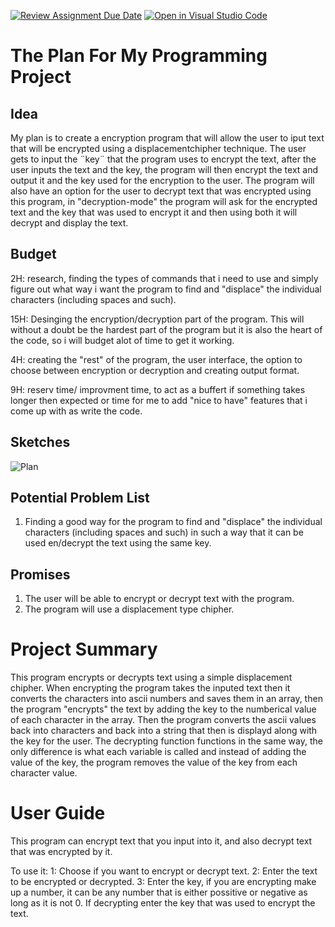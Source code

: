 [![Review Assignment Due Date](https://classroom.github.com/assets/deadline-readme-button-8d59dc4de5201274e310e4c54b9627a8934c3b88527886e3b421487c677d23eb.svg)](https://classroom.github.com/a/o-Yg1ufA)
[![Open in Visual Studio Code](https://classroom.github.com/assets/open-in-vscode-c66648af7eb3fe8bc4f294546bfd86ef473780cde1dea487d3c4ff354943c9ae.svg)](https://classroom.github.com/online_ide?assignment_repo_id=10647305&assignment_repo_type=AssignmentRepo)
# The Plan For My Programming Project

<!-- USE THIS TEMPLATE TO PLAN YOUR PROJECT - REMEMBER TO "COMMIT" YOUR CHANGES TO THIS FILE! FEEL FREE TO CHANGE ANYTHING OR ADD ANY SECTIONS THAT YOU NEED TO HELP YOU TO PLAN THE PROJECT -->

<!-- INSTRUCTIONS: https://vuxcode.netlify.app/new/pr1/lessons/major-project-brief/ -->

## Idea

My plan is to create a encryption program that will allow the user to iput text that will be encrypted using a displacementchipher technique. The user gets to input 
the ¨key¨ that the program uses to encrypt the text, after the user inputs the text and the key, the program will then encrypt the text and output it and the key used for the encryption to the user. The program will also have an option for the user to decrypt text that was encrypted using this program, in "decryption-mode" the program will ask for the encrypted text and the key that was used to encrypt it and then using both it will decrypt and display the text.
<!-- INSERT YOUR EXPLANATION FOR YOUR IDEA HERE -->

## Budget

2H: research, finding the types of commands that i need to use and simply figure out what way i want the program to find and "displace" the individual characters (including spaces and such).

15H: Desinging the encryption/decryption part of the program. This will without a doubt be the hardest part of the program but it is also the heart of the code, so i will budget alot of time to get it working.

4H: creating the "rest" of the program, the user interface, the option to choose between encryption or decryption and creating output format.

9H: reserv time/ improvment time, to act as a buffert if something takes longer then expected or time for me to add "nice to have" features that i come up with as write the code.

<!-- TRY TO BREAK YOUR IDEA DOWN INTO SMALLER PARTS AND GUESS HOW MUCH TIME EACH STEP WILL TAKE -->

## Sketches


![Plan](https://user-images.githubusercontent.com/129106031/228047098-a007eb46-6b11-4965-a42c-edd26c5a011a.png)



<!-- INSERT YOUR IMAGES IN THE REPOSITORY / OPTIONAL: COPY THE SYNTAX ABOVE TO ADD YOUR OWN IMAGES IN "MARKDOWN" -->

## Potential Problem List

1. Finding a good way for the program to find and "displace" the individual characters (including spaces and such) in such a way that it can be used en/decrypt the text using the same key.

<!-- WRITE A LIST OF PROBLEMS THAT YOU THINK YOU WILL HAVE TO TRY AND SOLVE DURING THE PROJECT -->

## Promises

1. The user will be able to encrypt or decrypt text with the program.
2. The program will use a displacement type chipher.

# Project Summary

This program encrypts or decrypts text using a simple displacement chipher.
When encrypting the program takes the inputed text then it converts the characters into ascii numbers and saves them in an array, then the program "encrypts" the text by adding the key to the numberical value of each character in the array. Then the program converts the ascii values back into characters and back into a string that then is displayd along with the key for the user.
The decrypting function functions in the same way, the only difference is what each variable is called and instead of adding the value of the key, the program removes the value of the key from each character value.

# User Guide

This program can encrypt text that you input into it, and also decrypt text that was encrypted by it.

To use it:
1: Choose if you want to encrypt or decrypt text.
2: Enter the text to be encrypted or decrypted.
3: Enter the key, if you are encrypting make up a number, it can be any number that is either possitive or negative as long as it is not 0.
If decrypting enter the key that was used to encrypt the text.
